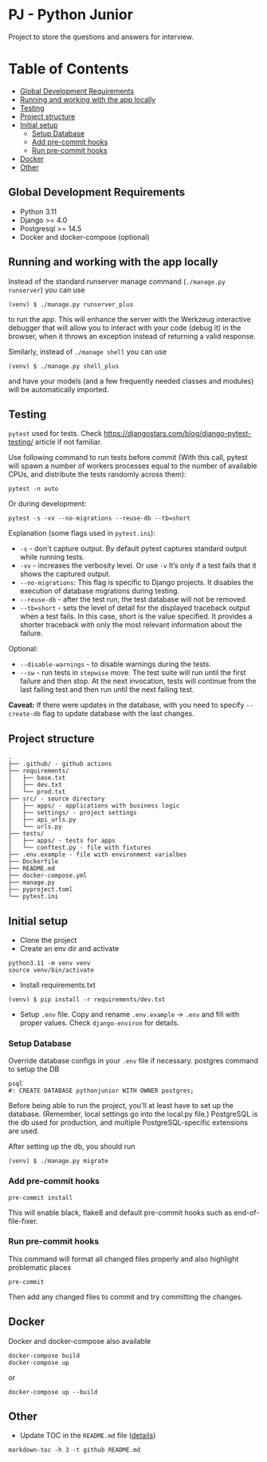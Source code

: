 # PJ - Python Junior

Project to store the questions and answers for interview.


# Table of Contents
* [Global Development Requirements](#Global-Development-Requirements)
* [Running and working with the app locally](#Running-and-working-with-the-app-locally)
* [Testing](#Testing)
* [Project structure](#Project-structure)
* [Initial setup](#Initial-setup)
	* [Setup Database](#Setup-Database)
	* [Add pre-commit hooks](#Add-pre-commit-hooks)
	* [Run pre-commit hooks](#Run-pre-commit-hooks)
* [Docker](#Docker)
* [Other](#Other)



## Global Development Requirements

- Python 3.11
- Django >= 4.0
- Postgresql >= 14.5
- Docker and docker-compose (optional)



## Running and working with the app locally

Instead of the standard runserver manage command (`./manage.py runserver`) you can use

```shell
(venv) $ ./manage.py runserver_plus
```

to run the app. This will enhance the server with the Werkzeug interactive
debugger that will allow you to interact with your code (debug it) in the
browser, when it throws an exception instead of returning a valid response.

Similarly, instead of `./manage shell` you can use

```shell
(venv) $ ./manage.py shell_plus
```

and have your models (and a few frequently needed classes and modules) will be
automatically imported.



## Testing

`pytest` used for tests.
Check https://djangostars.com/blog/django-pytest-testing/ article if not familiar.

Use following command to run tests before commit
(With this call, pytest will spawn a number of workers processes equal
to the number of available CPUs, and distribute the tests randomly across them):

```shell
pytest -n auto
```

Or during development:

```shell
pytest -s -vv --no-migrations --reuse-db --tb=short
```
Explanation (some flags used in `pytest.ini`):
- `-s` - don't capture output. By default pytest captures standard output while running tests.
- `-vv` - increases the verbosity level. Or use `-v`
  It’s only if a test fails that it shows the captured output.
- `--no-migrations`: This flag is specific to Django projects. It disables the execution of database migrations during testing.
- `--reuse-db` - after the test run, the test database will not be removed.
- `--tb=short` - sets the level of detail for the displayed traceback output when a test fails. In this case, short is the value specified. It provides a shorter traceback with only the most relevant information about the failure.

Optional:
- `--disable-warnings` - to disable warnings during the tests.
- `--sw` - run tests in `stepwise` move.
  The test suite will run until the first failure and then stop.
  At the next invocation, tests will continue from the last failing test
  and then run until the next failing test.

**Caveat:** If there were updates in the database, with you need to specify `--create-db`
flag to update database with the last changes.



## Project structure

```
.
├── .github/ - github actions
├── requirements/
│   ├── base.txt
│   ├── dev.txt
│   └── prod.txt
├── src/ - source directory
│   ├── apps/ - applications with business logic
│   ├── settings/ - project settings
│   ├── api_urls.py
│   └── urls.py
├── tests/
│   ├── apps/ - tests for apps
│   └── conftest.py - file with fixtures
├── .env.example - file with environment varialbes
├── Dockerfile
├── README.md
├── docker-compose.yml
├── manage.py
├── pyproject.toml
└── pytest.ini
```



## Initial setup

- Clone the project
- Create an env dir and activate

```shell
python3.11 -m venv venv
source venv/bin/activate
```

- Install requirements.txt
```shell
(venv) $ pip install -r requirements/dev.txt
```

- Setup `.env` file. Copy and rename `.env.example` -> `.env` and fill with proper values.
Check `django-environ` for details.


### Setup Database

Override database configs in your `.env` file if necessary.
postgres command to setup the DB

```shell
psql
#: CREATE DATABASE pythonjunior WITH OWNER postgres;
```
Before being able to run the project, you'll at least have to set up the database.
(Remember, local settings go into the local.py file.) PostgreSQL is the db used
for production, and multiple PostgreSQL-specific extensions are used.

After setting up the db, you should run

```shell
(venv) $ ./manage.py migrate
```


### Add pre-commit hooks

```shell
pre-commit install
```

This will enable black, flake8 and default pre-commit hooks such as end-of-file-fixer.


### Run pre-commit hooks

This command will format all changed files properly and also highlight problematic places

```shell
pre-commit
```
Then add any changed files to commit and try committing the changes.


## Docker

Docker and docker-compose also available
```shell
docker-compose build
docker-compose up
```
or
```shell
docker-compose up --build
```


## Other

- Update TOC in the `README.md` file ([details](https://github.com/alexander-lee/markdown-github-bear-toc))
```shell
markdown-toc -h 3 -t github README.md
```
